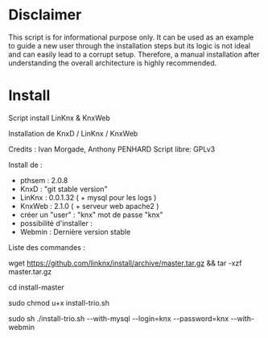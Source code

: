 # Disclaimer
This script is for informational purpose only. It can be used as an example to guide a new user through the installation steps but its logic is not ideal and can easily lead to a corrupt setup. Therefore, a manual installation after understanding the overall architecture is highly recommended.

# Install
Script install LinKnx &amp; KnxWeb

Installation de KnxD / LinKnx / KnxWeb

 Credits : Ivan Morgade, Anthony PENHARD
 Script libre: GPLv3

Install de :
 - pthsem  : 2.0.8
 - KnxD    : "git stable version"
 - LinKnx  : 0.0.1.32  ( + mysql pour les logs )
 - KnxWeb  : 2.1.0 ( + serveur web apache2 )
 - créer un "user" : "knx"  mot de passe "knx"
 - possibilité d'installer :
  - Webmin : Dernière version stable


Liste des commandes :

wget https://github.com/linknx/install/archive/master.tar.gz && tar -xzf master.tar.gz

cd install-master

sudo chmod u+x install-trio.sh

sudo sh ./install-trio.sh --with-mysql --login=knx --password=knx --with-webmin

